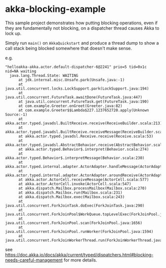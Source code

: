 # akka-blocking-example

This sample project demonstrates how putting blocking operations,
even if they are fundamentally not blocking, on a dispatcher thread
causes Akka to lock up.

Simply run `main()` on `AkkaQuickstart` and produce a thread dump to
show a call stack being blocked somewhere that doesn't make sense.

e.g.

```
"helloakka-akka.actor.default-dispatcher-6@2241" prio=5 tid=0x1c nid=NA waiting
  java.lang.Thread.State: WAITING
	  at jdk.internal.misc.Unsafe.park(Unsafe.java:-1)
	  at java.util.concurrent.locks.LockSupport.park(LockSupport.java:194)
	  at java.util.concurrent.FutureTask.awaitDone(FutureTask.java:447)
	  at java.util.concurrent.FutureTask.get(FutureTask.java:190)
	  at com.example.Greeter.onGreet(Greeter.java:82)
	  at com.example.Greeter$$Lambda$227.1237652720.apply(Unknown Source:-1)
	  at akka.actor.typed.javadsl.BuiltReceive.receive(ReceiveBuilder.scala:213)
	  at akka.actor.typed.javadsl.BuiltReceive.receiveMessage(ReceiveBuilder.scala:204)
	  at akka.actor.typed.javadsl.Receive.receive(Receive.scala:53)
	  at akka.actor.typed.javadsl.AbstractBehavior.receive(AbstractBehavior.scala:64)
	  at akka.actor.typed.Behavior$.interpret(Behavior.scala:274)
	  at akka.actor.typed.Behavior$.interpretMessage(Behavior.scala:230)
	  at akka.actor.typed.internal.adapter.ActorAdapter.handleMessage(ActorAdapter.scala:129)
	  at akka.actor.typed.internal.adapter.ActorAdapter.aroundReceive(ActorAdapter.scala:106)
	  at akka.actor.ActorCell.receiveMessage(ActorCell.scala:577)
	  at akka.actor.ActorCell.invoke(ActorCell.scala:547)
	  at akka.dispatch.Mailbox.processMailbox(Mailbox.scala:270)
	  at akka.dispatch.Mailbox.run(Mailbox.scala:231)
	  at akka.dispatch.Mailbox.exec(Mailbox.scala:243)
	  at java.util.concurrent.ForkJoinTask.doExec(ForkJoinTask.java:290)
	  at java.util.concurrent.ForkJoinPool$WorkQueue.topLevelExec(ForkJoinPool.java:1020)
	  at java.util.concurrent.ForkJoinPool.scan(ForkJoinPool.java:1656)
	  at java.util.concurrent.ForkJoinPool.runWorker(ForkJoinPool.java:1594)
	  at java.util.concurrent.ForkJoinWorkerThread.run(ForkJoinWorkerThread.java:177)
```

see https://doc.akka.io/docs/akka/current/typed/dispatchers.html#blocking-needs-careful-management for more details.